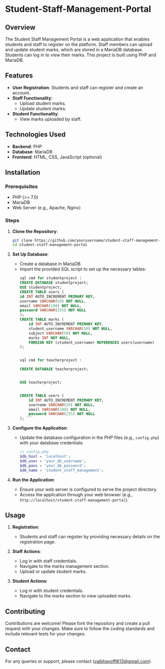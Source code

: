 # Student-Staff-Management-Portal

## Overview
The Student Staff Management Portal is a web application that enables students and staff to register on the platform. Staff members can upload and update student marks, which are stored in a MariaDB database. Students can log in to view their marks. This project is built using PHP and MariaDB.

## Features
- **User Registration**: Students and staff can register and create an account.
- **Staff Functionality**:
  - Upload student marks.
  - Update student marks.
- **Student Functionality**:
  - View marks uploaded by staff.

## Technologies Used
- **Backend**: PHP
- **Database**: MariaDB
- **Frontend**: HTML, CSS, JavaScript (optional)

## Installation

### Prerequisites
- PHP (>= 7.0)
- MariaDB
- Web Server (e.g., Apache, Nginx)

### Steps

1. **Clone the Repository**:
    ```bash
    git clone https://github.com/yourusername/student-staff-management-portal.git
    cd student-staff-management-portal
    ```

2. **Set Up Database**:
    - Create a database in MariaDB.
    - Import the provided SQL script to set up the necessary tables:
      ```sql
      sql cmd for studentproject :
      CREATE DATABASE studentproject;
      USE studentproject;
      CREATE TABLE users (
      id INT AUTO_INCREMENT PRIMARY KEY,
      username VARCHAR(50) NOT NULL,
      email VARCHAR(100) NOT NULL,
      password VARCHAR(255) NOT NULL
      );
      CREATE TABLE marks (
          id INT AUTO_INCREMENT PRIMARY KEY,
          student_username VARCHAR(50) NOT NULL,
          subject VARCHAR(50) NOT NULL,
          marks INT NOT NULL,
          FOREIGN KEY (student_username) REFERENCES users(username)
      );


      sql cmd for teacherproject :
      
      CREATE DATABASE teacherproject;
      
      
      USE teacherproject;
      
      
      CREATE TABLE users (
          id INT AUTO_INCREMENT PRIMARY KEY,
          username VARCHAR(50) NOT NULL,
          email VARCHAR(100) NOT NULL,
          password VARCHAR(255) NOT NULL
      ); ```

3. **Configure the Application**:
    - Update the database configuration in the PHP files (e.g., `config.php`) with your database credentials:
      ```php
      // config.php
      $db_host = 'localhost';
      $db_user = 'your_db_username';
      $db_pass = 'your_db_password';
      $db_name = 'student_staff_management';
      ```

4. **Run the Application**:
    - Ensure your web server is configured to serve the project directory.
    - Access the application through your web browser (e.g., `http://localhost/student-staff-management-portal`).

## Usage

1. **Registration**:
   - Students and staff can register by providing necessary details on the registration page.

2. **Staff Actions**:
   - Log in with staff credentials.
   - Navigate to the marks management section.
   - Upload or update student marks.

3. **Student Actions**:
   - Log in with student credentials.
   - Navigate to the marks section to view uploaded marks.

## Contributing
Contributions are welcome! Please fork the repository and create a pull request with your changes. Make sure to follow the coding standards and include relevant tests for your changes.

## Contact
For any queries or support, please contact (vaibhavoffl613@gmail.com).
